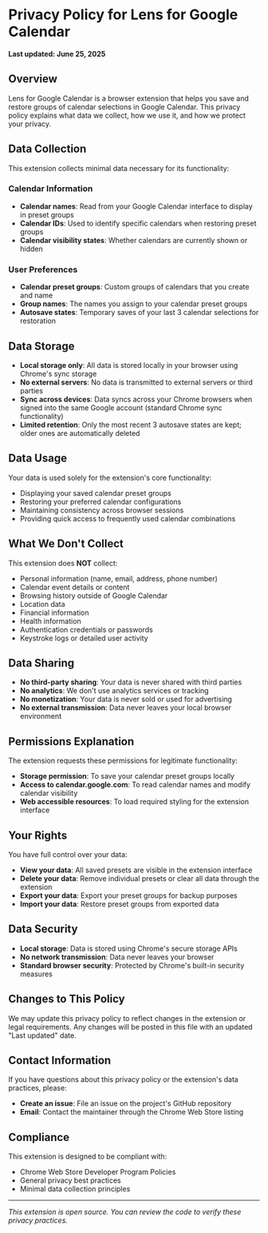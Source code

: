 # Privacy Policy for Lens for Google Calendar

**Last updated: June 25, 2025**

## Overview

Lens for Google Calendar is a browser extension that helps you save and restore groups of calendar selections in Google Calendar. This privacy policy explains what data we collect, how we use it, and how we protect your privacy.

## Data Collection

This extension collects minimal data necessary for its functionality:

### Calendar Information
- **Calendar names**: Read from your Google Calendar interface to display in preset groups
- **Calendar IDs**: Used to identify specific calendars when restoring preset groups
- **Calendar visibility states**: Whether calendars are currently shown or hidden

### User Preferences
- **Calendar preset groups**: Custom groups of calendars that you create and name
- **Group names**: The names you assign to your calendar preset groups
- **Autosave states**: Temporary saves of your last 3 calendar selections for restoration

## Data Storage

- **Local storage only**: All data is stored locally in your browser using Chrome's sync storage
- **No external servers**: No data is transmitted to external servers or third parties
- **Sync across devices**: Data syncs across your Chrome browsers when signed into the same Google account (standard Chrome sync functionality)
- **Limited retention**: Only the most recent 3 autosave states are kept; older ones are automatically deleted

## Data Usage

Your data is used solely for the extension's core functionality:

- Displaying your saved calendar preset groups
- Restoring your preferred calendar configurations
- Maintaining consistency across browser sessions
- Providing quick access to frequently used calendar combinations

## What We Don't Collect

This extension does **NOT** collect:

- Personal information (name, email, address, phone number)
- Calendar event details or content
- Browsing history outside of Google Calendar
- Location data
- Financial information
- Health information
- Authentication credentials or passwords
- Keystroke logs or detailed user activity

## Data Sharing

- **No third-party sharing**: Your data is never shared with third parties
- **No analytics**: We don't use analytics services or tracking
- **No monetization**: Your data is never sold or used for advertising
- **No external transmission**: Data never leaves your local browser environment

## Permissions Explanation

The extension requests these permissions for legitimate functionality:

- **Storage permission**: To save your calendar preset groups locally
- **Access to calendar.google.com**: To read calendar names and modify calendar visibility
- **Web accessible resources**: To load required styling for the extension interface

## Your Rights

You have full control over your data:

- **View your data**: All saved presets are visible in the extension interface
- **Delete your data**: Remove individual presets or clear all data through the extension
- **Export your data**: Export your preset groups for backup purposes
- **Import your data**: Restore preset groups from exported data

## Data Security

- **Local storage**: Data is stored using Chrome's secure storage APIs
- **No network transmission**: Data never leaves your browser
- **Standard browser security**: Protected by Chrome's built-in security measures

## Changes to This Policy

We may update this privacy policy to reflect changes in the extension or legal requirements. Any changes will be posted in this file with an updated "Last updated" date.

## Contact Information

If you have questions about this privacy policy or the extension's data practices, please:

- **Create an issue**: File an issue on the project's GitHub repository
- **Email**: Contact the maintainer through the Chrome Web Store listing

## Compliance

This extension is designed to be compliant with:

- Chrome Web Store Developer Program Policies
- General privacy best practices
- Minimal data collection principles

---

*This extension is open source. You can review the code to verify these privacy practices.*
